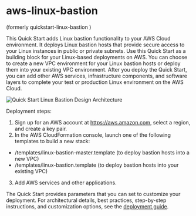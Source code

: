 # aws-linux-bastion
(formerly quickstart-linux-bastion )

This Quick Start adds Linux bastion functionality to your AWS Cloud environment. It deploys Linux bastion hosts that provide secure access to your Linux instances in public or private subnets. Use this Quick Start as a building block for your Linux-based deployments on AWS. You can choose to create a new VPC environment for your Linux bastion hosts or deploy them into your existing VPC environment. After you deploy the Quick Start, you can add other AWS services, infrastructure components, and software layers to complete your test or production Linux environment on the AWS Cloud.

![Quick Start Linux Bastion Design Architecture](https://docs.aws.amazon.com/quickstart/latest/linux-bastion/images/linux-bastion-hosts-on-aws-architecture.png )

Deployment steps:

1. Sign up for an AWS account at https://aws.amazon.com, select a region, and create a key pair.
2. In the AWS CloudFormation console, launch one of the following templates to build a new stack:
  * /templates/linux-bastion-master.template (to deploy bastion hosts into a new VPC)
  * /templates/linux-bastion.template (to deploy bastion hosts into your existing VPC)
3. Add AWS services and other applications.

The Quick Start provides parameters that you can set to customize your deployment. For architectural details, best practices, step-by-step instructions, and customization options, see the [deployment guide](https://fwd.aws/R9NRw).

